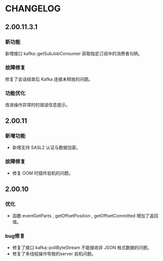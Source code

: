 # CHANGELOG

## 2.00.11.3.1

### 新功能

新增接口 kafka::getSubJobConsumer 获取指定订阅中的消费者句柄。

### 故障修复

修复了会话结束后 Kafka 连接未释放的问题。

### 功能优化

改进操作异常时的错误信息提示。

## 2.00.11

### 新增功能

- 新增支持 SASL2 认证与数据加密。

### 故障修复

- 修复 OOM 时插件宕机的问题。

## 2.00.10

### 优化

- 函数 eventGetParts , getOffsetPosition , getOffsetCommitted 增加了返回值。

### bug修复

- 修复了接口 kafka::pollByteStream 不能接收非 JSON 格式数据的问题。
- 修复了多线程操作导致的server 宕机问题。
